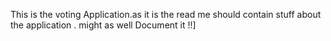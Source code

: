 This is the voting Application.as it is the read me should contain stuff about the application . might as well Document it  !!]
